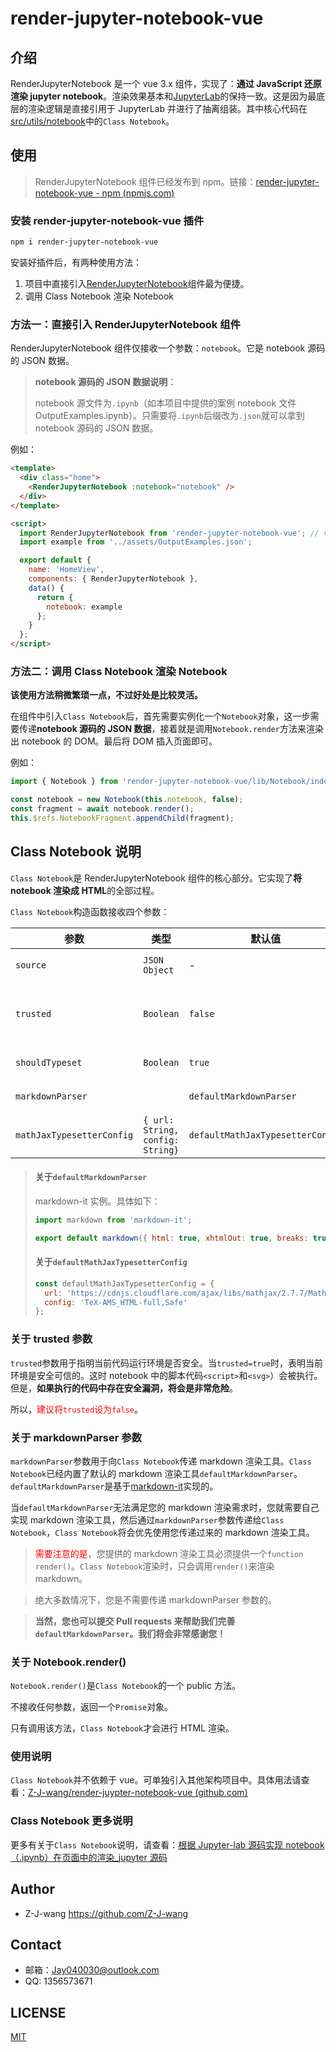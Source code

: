 # render-jupyter-notebook-vue

## 介绍

RenderJupyterNotebook 是一个 vue 3.x 组件，实现了：**通过 JavaScript 还原渲染 jupyter notebook**。渲染效果基本和[JupyterLab](https://github.com/jupyterlab/jupyterlab)的保持一致。这是因为最底层的渲染逻辑是直接引用于 JupyterLab 并进行了抽离组装。其中核心代码在[src/utils/notebook](https://github.com/Z-J-wang/render-juypter-notebook-vue/tree/master/src/utils/notebook)中的`Class Notebook`。

## 使用

> RenderJupyterNotebook 组件已经发布到 npm。链接：[render-jupyter-notebook-vue - npm (npmjs.com)](https://www.npmjs.com/package/render-jupyter-notebook-vue)

### 安装 render-jupyter-notebook-vue 插件

```bash
npm i render-jupyter-notebook-vue
```

安装好插件后，有两种使用方法：

1. 项目中直接引入[RenderJupyterNotebook](https://github.com/Z-J-wang/render-juypter-notebook-vue/blob/master/src/components/RenderJupyterNotebook.vue)组件最为便捷。
2. 调用 Class Notebook 渲染 Notebook

### 方法一：直接引入 RenderJupyterNotebook 组件

RenderJupyterNotebook 组件仅接收一个参数：`notebook`。它是 notebook 源码的 JSON 数据。

> **notebook 源码的 JSON 数据说明**：
>
> notebook 源文件为`.ipynb`（如本项目中提供的案例 notebook 文件 OutputExamples.ipynb）。只需要将`.ipynb`后缀改为`.json`就可以拿到 notebook 源码的 JSON 数据。

例如：

```html
<template>
  <div class="home">
    <RenderJupyterNotebook :notebook="notebook" />
  </div>
</template>

<script>
  import RenderJupyterNotebook from 'render-jupyter-notebook-vue'; // vue 3.x 写法
  import example from '../assets/OutputExamples.json';

  export default {
    name: 'HomeView',
    components: { RenderJupyterNotebook },
    data() {
      return {
        notebook: example
      };
    }
  };
</script>
```

### 方法二：调用 Class Notebook 渲染 Notebook

**该使用方法稍微繁琐一点，不过好处是比较灵活。**

在组件中引入`Class Notebook`后，首先需要实例化一个`Notebook`对象，这一步需要传递**notebook 源码的 JSON 数据**，接着就是调用`Notebook.render`方法来渲染出 notebook 的 DOM。最后将 DOM 插入页面即可。

例如：

```js
import { Notebook } from 'render-jupyter-notebook-vue/lib/Notebook/index.umd';

const notebook = new Notebook(this.notebook, false);
const fragment = await notebook.render();
this.$refs.NotebookFragment.appendChild(fragment);
```

## Class Notebook 说明

`Class Notebook`是 RenderJupyterNotebook 组件的核心部分。它实现了**将 notebook 渲染成 HTML**的全部过程。

`Class Notebook`构造函数接收四个参数：

| 参数                      | 类型                             | 默认值                           | 说明                                                   |
| ------------------------- | -------------------------------- | -------------------------------- | ------------------------------------------------------ |
| `source`                  | `JSON Object`                    | -                                | notebook 源码的 JSON 数据                              |
| `trusted`                 | `Boolean`                        | `false`                          | 用于说明当前运行环境是否安全可信，涉及 Script,SVG 渲染 |
| `shouldTypeset`           | `Boolean`                        | `true`                           | 是否对数学公式字符进行 latex 排版                      |
| `markdownParser`          |                                  | `defaultMarkdownParser`          | markdown 渲染工具                                      |
| `mathJaxTypesetterConfig` | `{ url: String, config: String}` | `defaultMathJaxTypesetterConfig` | `MathJaxTypesetter`配置项                              |

> #### 关于`defaultMarkdownParser`
>
> markdown-it 实例。具体如下：
>
> ```js
> import markdown from 'markdown-it';
>
> export default markdown({ html: true, xhtmlOut: true, breaks: true, linkify: true });
> ```
>
> #### 关于`defaultMathJaxTypesetterConfig`
>
> ```js
> const defaultMathJaxTypesetterConfig = {
>   url: 'https://cdnjs.cloudflare.com/ajax/libs/mathjax/2.7.7/MathJax.js',
>   config: 'TeX-AMS_HTML-full,Safe'
> };
> ```

### 关于 trusted 参数

`trusted`参数用于指明当前代码运行环境是否安全。当`trusted=true`时，表明当前环境是安全可信的。这时 notebook 中的脚本代码`<script>`和`<svg>`）会被执行。但是，**如果执行的代码中存在安全漏洞，将会是非常危险**。

所以，<font color="red">建议将`trusted`设为`false`</font>。

### 关于 markdownParser 参数

`markdownParser`参数用于向`Class Notebook`传递 markdown 渲染工具。`Class Notebook`已经内置了默认的 markdown 渲染工具`defaultMarkdownParser`。`defaultMarkdownParser`是基于[markdown-it](https://github.com/markdown-it/markdown-it#readme)实现的。

当`defaultMarkdownParser`无法满足您的 markdown 渲染需求时，您就需要自己实现 markdown 渲染工具，然后通过`markdownParser`参数传递给`Class Notebook`，`Class Notebook`将会优先使用您传递过来的 markdown 渲染工具。

> <font color=red>需要注意的是</font>，您提供的 markdown 渲染工具必须提供一个`function render()`。`Class Notebook`渲染时，只会调用`render()`来渲染 markdown。

> 绝大多数情况下，您是不需要传递 markdownParser 参数的。

> **当然，您也可以提交 Pull requests 来帮助我们完善`defaultMarkdownParser`。我们将会非常感谢您！**

### 关于 Notebook.render()

`Notebook.render()`是`Class Notebook`的一个 public 方法。

不接收任何参数，返回一个`Promise`对象。

只有调用该方法，`Class Notebook`才会进行 HTML 渲染。

### 使用说明

`Class Notebook`并不依赖于 vue。可单独引入其他架构项目中。具体用法请查看：[Z-J-wang/render-juypter-notebook-vue (github.com)](https://github.com/Z-J-wang/render-juypter-notebook-vue#方法二调用class-notebook渲染notebook)

### Class Notebook 更多说明

更多有关于`Class Notebook`说明，请查看：[根据 Jupyter-lab 源码实现 notebook（.ipynb）在页面中的渲染\_jupyter 源码](https://blog.csdn.net/weixin_44869002/article/details/129008963)

## Author

- Z-J-wang <https://github.com/Z-J-wang>

## Contact

- 邮箱：<a href="mailto:Jay040030@outlook.com">Jay040030@outlook.com</a>
- QQ: 1356573671

## LICENSE

[MIT](https://opensource.org/licenses/MIT)

